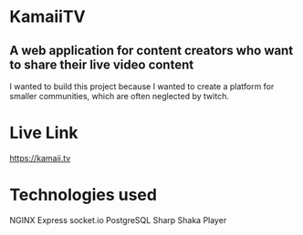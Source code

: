 # KamaiiTV
## A web application for content creators who want to share their live video content
I wanted to build this project because I wanted to create a platform for smaller communities, which are often neglected by twitch.
# Live Link
https://kamaii.tv
# Technologies used
NGINX
Express
socket.io
PostgreSQL
Sharp
Shaka Player
